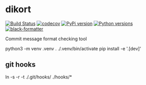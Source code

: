 # dikort

[![Build Status](https://travis-ci.com/weastur/dikort.svg?branch=main)](https://travis-ci.com/weastur/dikort)
[![codecov](https://codecov.io/gh/weastur/dikort/branch/main/graph/badge.svg)](https://codecov.io/gh/weastur/dikort)
[![PyPi version](https://img.shields.io/pypi/v/dikort.svg)](https://pypi.org/project/dikort/)
[![Python versions](https://img.shields.io/pypi/pyversions/dikort)](https://pypi.org/project/dikort/)
[![black-formatter](https://img.shields.io/badge/code%20style-black-000000.svg)](https://github.com/psf/black)

Commit message format checking tool

python3 -m venv .venv
. ./.venv/bin/activate
pip install -e '.[dev]'

## git hooks

ln -s -r -t ./.git/hooks/ ./hooks/*

